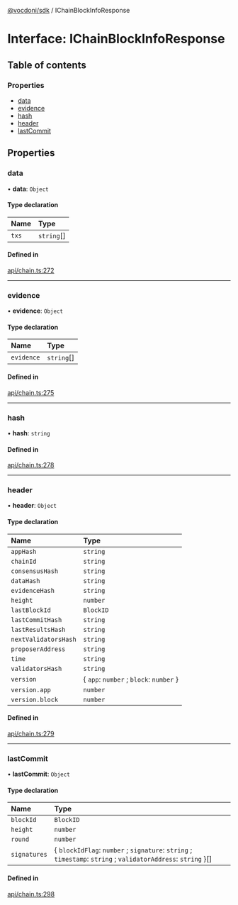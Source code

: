 [@vocdoni/sdk](/sdk) / IChainBlockInfoResponse

# Interface: IChainBlockInfoResponse

## Table of contents

### Properties

- [data](IChainBlockInfoResponse#data)
- [evidence](IChainBlockInfoResponse#evidence)
- [hash](IChainBlockInfoResponse#hash)
- [header](IChainBlockInfoResponse#header)
- [lastCommit](IChainBlockInfoResponse#lastcommit)

## Properties

### data

• **data**: `Object`

#### Type declaration

| Name | Type |
| :------ | :------ |
| `txs` | `string`[] |

#### Defined in

[api/chain.ts:272](https://github.com/vocdoni/vocdoni-sdk/blob/1053e59/src/api/chain.ts#L272)

___

### evidence

• **evidence**: `Object`

#### Type declaration

| Name | Type |
| :------ | :------ |
| `evidence` | `string`[] |

#### Defined in

[api/chain.ts:275](https://github.com/vocdoni/vocdoni-sdk/blob/1053e59/src/api/chain.ts#L275)

___

### hash

• **hash**: `string`

#### Defined in

[api/chain.ts:278](https://github.com/vocdoni/vocdoni-sdk/blob/1053e59/src/api/chain.ts#L278)

___

### header

• **header**: `Object`

#### Type declaration

| Name | Type |
| :------ | :------ |
| `appHash` | `string` |
| `chainId` | `string` |
| `consensusHash` | `string` |
| `dataHash` | `string` |
| `evidenceHash` | `string` |
| `height` | `number` |
| `lastBlockId` | `BlockID` |
| `lastCommitHash` | `string` |
| `lastResultsHash` | `string` |
| `nextValidatorsHash` | `string` |
| `proposerAddress` | `string` |
| `time` | `string` |
| `validatorsHash` | `string` |
| `version` | \{ `app`: `number` ; `block`: `number`  } |
| `version.app` | `number` |
| `version.block` | `number` |

#### Defined in

[api/chain.ts:279](https://github.com/vocdoni/vocdoni-sdk/blob/1053e59/src/api/chain.ts#L279)

___

### lastCommit

• **lastCommit**: `Object`

#### Type declaration

| Name | Type |
| :------ | :------ |
| `blockId` | `BlockID` |
| `height` | `number` |
| `round` | `number` |
| `signatures` | \{ `blockIdFlag`: `number` ; `signature`: `string` ; `timestamp`: `string` ; `validatorAddress`: `string`  }[] |

#### Defined in

[api/chain.ts:298](https://github.com/vocdoni/vocdoni-sdk/blob/1053e59/src/api/chain.ts#L298)
